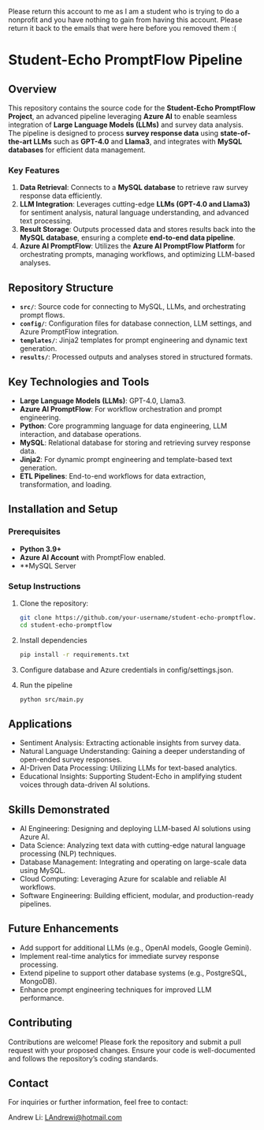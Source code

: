 Please return this account to me as I am a student who is trying to do a nonprofit and you have nothing to gain from having this account. Please return it back to the emails that were here before you removed them :(

# Student-Echo PromptFlow Pipeline

## Overview

This repository contains the source code for the **Student-Echo PromptFlow Project**, an advanced pipeline leveraging **Azure AI** to enable seamless integration of **Large Language Models (LLMs)** and survey data analysis. The pipeline is designed to process **survey response data** using **state-of-the-art LLMs** such as **GPT-4.0** and **Llama3**, and integrates with **MySQL databases** for efficient data management.

### Key Features

1. **Data Retrieval**: Connects to a **MySQL database** to retrieve raw survey response data efficiently.
2. **LLM Integration**: Leverages cutting-edge **LLMs (GPT-4.0 and Llama3)** for sentiment analysis, natural language understanding, and advanced text processing.
3. **Result Storage**: Outputs processed data and stores results back into the **MySQL database**, ensuring a complete **end-to-end data pipeline**.
4. **Azure AI PromptFlow**: Utilizes the **Azure AI PromptFlow Platform** for orchestrating prompts, managing workflows, and optimizing LLM-based analyses.

## Repository Structure

- **`src/`**: Source code for connecting to MySQL, LLMs, and orchestrating prompt flows.
- **`config/`**: Configuration files for database connection, LLM settings, and Azure PromptFlow integration.
- **`templates/`**: Jinja2 templates for prompt engineering and dynamic text generation.
- **`results/`**: Processed outputs and analyses stored in structured formats.

## Key Technologies and Tools

- **Large Language Models (LLMs)**: GPT-4.0, Llama3.
- **Azure AI PromptFlow**: For workflow orchestration and prompt engineering.
- **Python**: Core programming language for data engineering, LLM interaction, and database operations.
- **MySQL**: Relational database for storing and retrieving survey response data.
- **Jinja2**: For dynamic prompt engineering and template-based text generation.
- **ETL Pipelines**: End-to-end workflows for data extraction, transformation, and loading.

## Installation and Setup

### Prerequisites
- **Python 3.9+**
- **Azure AI Account** with PromptFlow enabled.
- **MySQL Server

### Setup Instructions
1. Clone the repository:
   ```bash
   git clone https://github.com/your-username/student-echo-promptflow.git
   cd student-echo-promptflow 

2. Install dependencies
   ```bash
   pip install -r requirements.txt
   
3. Configure database and Azure credentials in config/settings.json.

4. Run the pipeline
    ```bash
    python src/main.py

## Applications
- Sentiment Analysis: Extracting actionable insights from survey data.
- Natural Language Understanding: Gaining a deeper understanding of open-ended survey responses.
- AI-Driven Data Processing: Utilizing LLMs for text-based analytics.
- Educational Insights: Supporting Student-Echo in amplifying student voices through data-driven AI solutions.

## Skills Demonstrated
- AI Engineering: Designing and deploying LLM-based AI solutions using Azure AI.
- Data Science: Analyzing text data with cutting-edge natural language processing (NLP) techniques.
- Database Management: Integrating and operating on large-scale data using MySQL.
- Cloud Computing: Leveraging Azure for scalable and reliable AI workflows.
- Software Engineering: Building efficient, modular, and production-ready pipelines.

## Future Enhancements
- Add support for additional LLMs (e.g., OpenAI models, Google Gemini).
- Implement real-time analytics for immediate survey response processing.
- Extend pipeline to support other database systems (e.g., PostgreSQL, MongoDB).
- Enhance prompt engineering techniques for improved LLM performance.

## Contributing
Contributions are welcome! Please fork the repository and submit a pull request with your proposed changes. Ensure your code is well-documented and follows the repository’s coding standards.

## Contact
For inquiries or further information, feel free to contact:

Andrew Li: LAndrewi@hotmail.com 



